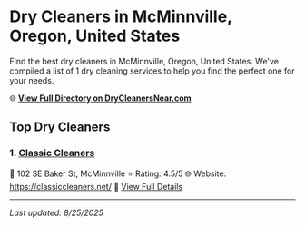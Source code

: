# Dry Cleaners in McMinnville, Oregon, United States

Find the best dry cleaners in McMinnville, Oregon, United States. We've compiled a list of 1 dry cleaning services to help you find the perfect one for your needs.

🌐 **[View Full Directory on DryCleanersNear.com](https://drycleanersnear.com/city/US/Oregon/McMinnville)**

## Top Dry Cleaners

### 1. [Classic Cleaners](https://drycleanersnear.com/dryCleaner/68955a6782a21f618f14c25c/classic-cleaners)
📍 102 SE Baker St, McMinnville
⭐ Rating: 4.5/5
🌐 Website: https://classiccleaners.net/
🔗 [View Full Details](https://drycleanersnear.com/dryCleaner/68955a6782a21f618f14c25c/classic-cleaners)


---

*Last updated: 8/25/2025*
